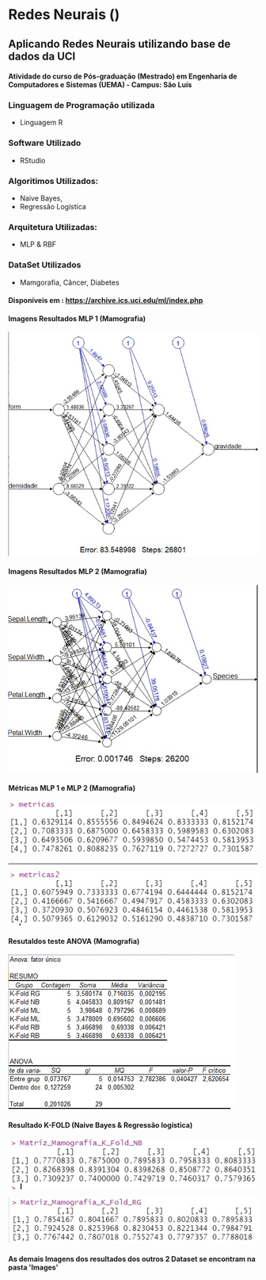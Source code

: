 # Redes Neurais ()
## Aplicando Redes Neurais utilizando base de dados da UCI
#### Atividade do curso de Pós-graduação (Mestrado) em Engenharia de Computadores e Sistemas (UEMA) - Campus: São Luís
### Linguagem de Programação utilizada
- Linguagem R
### Software Utilizado
- RStudio
### Algoritimos Utilizados: 
 - Naive Bayes,
 - Regressão Logística
 ### Arquitetura Utilizadas: 
 - MLP & RBF
 ### DataSet Utilizados
- Mamgorafia, Câncer, Diabetes
#### Disponíveis em : https://archive.ics.uci.edu/ml/index.php 
#### Imagens Resultados MLP 1 (Mamografia)
![MLP](https://github.com/danrleyney2210/Redes_Neurais_UEMA/blob/main/Images/mamografia/arquitetura%20MLP%2001.jpg)

#### Imagens Resultados MLP 2 (Mamografia)
![MLP2](https://github.com/danrleyney2210/Redes_Neurais_UEMA/blob/main/Images/mamografia/arquitetura%20MLP%2002.jpg)

#### Métricas MLP 1 e MLP 2 (Mamografia)
![m1](https://github.com/danrleyney2210/Redes_Neurais_UEMA/blob/main/Images/mamografia/metricas%20MLP1.jpg)
- - - - - - - - - 
![m2](https://github.com/danrleyney2210/Redes_Neurais_UEMA/blob/main/Images/mamografia/METRICAS%202%20MLP.jpg)

#### Resutaldos teste ANOVA (Mamografia)
![anova1](https://github.com/danrleyney2210/Redes_Neurais_UEMA/blob/main/Images/mamografia/TESTE%20ANOVA.jpg)

#### Resultado K-FOLD (Naive Bayes & Regressão logística)

![kfolnb](https://github.com/danrleyney2210/Redes_Neurais_UEMA/blob/main/Images/mamografia/K-FOLD%20NB.jpg)

![kfoldrg](https://github.com/danrleyney2210/Redes_Neurais_UEMA/blob/main/Images/mamografia/K-FOLD%20RG.jpg)


#### As demais Imagens dos resultados dos outros 2 Dataset se encontram na pasta 'Images'


